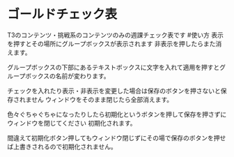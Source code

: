# ゴールドチェック表
T3のコンテンツ・挑戦系のコンテンツのみの週課チェック表です
#使い方
表示を押すとその場所にグループボックスが表示されます 非表示を押したらまた消えます。

グループボックスの下部にあるテキストボックスに文字を入れて適用を押すとグループボックスの名前が変わります。

チェックを入れたり表示・非表示を変更した場合は保存のボタンを押さないと保存されません ウィンドウをそのまま閉じたら全部消えます。

色々ぐちゃぐちゃになったりしたら初期化というボタンを押して保存を押さずにウィンドウを閉じてください
初期化されます。

間違えて初期化ボタン押してもウィンドウ閉じずにその場で保存のボタンを押せば上書きされるので初期化されません。
